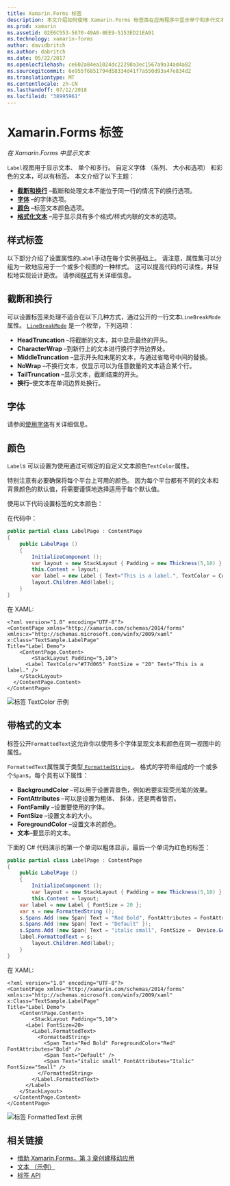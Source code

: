 ```yaml
---
title: Xamarin.Forms 标签
description: 本文介绍如何使用 Xamarin.Forms 标签类在应用程序中显示单个和多行文本。
ms.prod: xamarin
ms.assetid: 02E6C553-5670-49A0-8EE9-5153ED21EA91
ms.technology: xamarin-forms
author: davidbritch
ms.author: dabritch
ms.date: 05/22/2017
ms.openlocfilehash: ce602a84ea1024dc22298a3ec1567a9a34ad4a82
ms.sourcegitcommit: 6e955f6851794d58334d41f7a550d93a47e834d2
ms.translationtype: MT
ms.contentlocale: zh-CN
ms.lasthandoff: 07/12/2018
ms.locfileid: "38995961"
---
```

# <a name="xamarinforms-label"></a>Xamarin.Forms 标签

_在 Xamarin.Forms 中显示文本_

`Label`视图用于显示文本、 单个和多行。 自定义字体 （系列、 大小和选项） 和彩色的文本，可以有标签。 本文介绍了以下主题：

- **[截断和换行](#Truncation_and_Wrapping)** &ndash;截断和处理文本不能位于同一行的情况下的换行选项。
- **[字体](#Font)** &ndash;的字体选项。
- **[颜色](#Color)** &ndash;标签文本颜色选项。
- **[格式化文本](#Formatted_Text)** &ndash;用于显示具有多个格式/样式内联的文本的选项。

## <a name="styling-label"></a>样式标签

以下部分介绍了设置属性的`Label`手动在每个实例基础上。 请注意，属性集可以分组为一致地应用于一个或多个视图的一种样式。 这可以提高代码的可读性，并轻松地实现设计更改。 请参阅[样式](~/xamarin-forms/user-interface/text/styles.md)有关详细信息。

<a name="Truncation_and_Wrapping" />

## <a name="truncation-and-wrapping"></a>截断和换行

可以设置标签来处理不适合在以下几种方式，通过公开的一行文本`LineBreakMode`属性。 [`LineBreakMode`](xref:Xamarin.Forms.LineBreakMode) 是一个枚举，下列选项：

- **HeadTruncation** &ndash;将截断的文本，其中显示最终的开头。
- **CharacterWrap** &ndash;到新行上的文本进行换行字符边界处。
- **MiddleTruncation** &ndash;显示开头和末尾的文本，与通过省略号中间的替换。
- **NoWrap** &ndash;不换行文本，仅显示可以为任意数量的文本适合某个行。
- **TailTruncation** &ndash;显示文本，截断结束的开头。
- **换行**&ndash;使文本在单词边界处换行。

## <a name="font"></a>字体

请参阅[使用字体](~/xamarin-forms/user-interface/text/fonts.md)有关详细信息。

## <a name="color"></a>颜色

`Label`s 可以设置为使用通过可绑定的自定义文本颜色`TextColor`属性。

特别注意有必要确保将每个平台上可用的颜色。 因为每个平台都有不同的文本和背景颜色的默认值，将需要谨慎地选择适用于每个默认值。

使用以下代码设置标签的文本颜色：

在代码中：

```csharp
public partial class LabelPage : ContentPage
{
    public LabelPage ()
    {
        InitializeComponent ();
        var layout = new StackLayout { Padding = new Thickness(5,10) };
        this.Content = layout;
        var label = new Label { Text="This is a label.", TextColor = Color.FromHex("#77d065"), FontSize = 20 };
        layout.Children.Add(label);
    }
}
```

在 XAML:

```xaml
<?xml version="1.0" encoding="UTF-8"?>
<ContentPage xmlns="http://xamarin.com/schemas/2014/forms"
xmlns:x="http://schemas.microsoft.com/winfx/2009/xaml"
x:Class="TextSample.LabelPage"
Title="Label Demo">
    <ContentPage.Content>
        <StackLayout Padding="5,10">
      <Label TextColor="#77d065" FontSize = "20" Text="This is a label." />
    </StackLayout>
  </ContentPage.Content>
</ContentPage>
```

![](label-images/textcolor.png "标签 TextColor 示例")

<a name="Formatted_Text" />

## <a name="formatted-text"></a>带格式的文本

标签公开`FormattedText`这允许你以使用多个字体呈现文本和颜色在同一视图中的属性。

`FormattedText`属性属于类型[ `FormattedString` ](xref:Xamarin.Forms.FormattedString)。 格式的字符串组成的一个或多个`Span`s，每个具有以下属性：

- **BackgroundColor** &ndash;可以用于设置背景色，例如若要实现荧光笔的效果。
- **FontAttributes** &ndash;可以是设置为粗体、 斜体，还是两者皆否。
- **FontFamily** &ndash;设置要使用的字体。
- **FontSize** &ndash;设置文本的大小。
- **ForegroundColor** &ndash;设置文本的颜色。
- **文本**&ndash;要显示的文本。

下面的 C# 代码演示的第一个单词以粗体显示，最后一个单词为红色的标签：

```csharp
public partial class LabelPage : ContentPage
{
    public LabelPage ()
    {
        InitializeComponent ();
        var layout = new StackLayout { Padding = new Thickness(5,10) };
        this.Content = layout;
    var label = new Label { FontSize = 20 };
    var s = new FormattedString ();
    s.Spans.Add (new Span{ Text = "Red Bold", FontAttributes = FontAttributes.Bold });
    s.Spans.Add (new Span{ Text = "Default" });
    s.Spans.Add (new Span{ Text = "italic small", FontSize =  Device.GetNamedSize(NamedSize.Small, typeof(Label)), FontAttributes = FontAttributes.Italic});
    label.FormattedText = s;
        layout.Children.Add(label);
    }
}
```

在 XAML:

```xaml
<?xml version="1.0" encoding="UTF-8"?>
<ContentPage xmlns="http://xamarin.com/schemas/2014/forms"
xmlns:x="http://schemas.microsoft.com/winfx/2009/xaml"
x:Class="TextSample.LabelPage"
Title="Label Demo">
    <ContentPage.Content>
        <StackLayout Padding="5,10">
      <Label FontSize=20>
        <Label.FormattedText>
          <FormattedString>
            <Span Text="Red Bold" ForegroundColor="Red" FontAttributes="Bold" />
            <Span Text="Default" />
            <Span Text="italic small" FontAttributes="Italic" FontSize="Small" />
          </FormattedString>
        </Label.FormattedText>
      </Label>
    </StackLayout>
  </ContentPage.Content>
</ContentPage>
```

![](label-images/formattedtext.png "标签 FormattedText 示例")


## <a name="related-links"></a>相关链接

- [借助 Xamarin.Forms，第 3 章创建移动应用](https://developer.xamarin.com/r/xamarin-forms/book/chapter03.pdf)
- [文本 （示例）](https://developer.xamarin.com/samples/xamarin-forms/UserInterface/Text)
- [标签 API](xref:Xamarin.Forms.Label)
